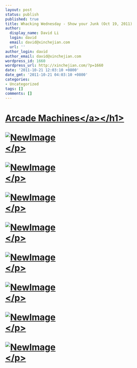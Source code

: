 ```yaml
---
layout: post
status: publish
published: true
title: Whacking Wednesday - Show your Junk (Oct 19, 2011)
author:
  display_name: David Li
  login: david
  email: david@xinchejian.com
  url: ''
author_login: david
author_email: david@xinchejian.com
wordpress_id: 1660
wordpress_url: http://xinchejian.com/?p=1660
date: '2011-10-21 12:03:10 +0800'
date_gmt: '2011-10-21 04:03:10 +0800'
categories:
- Uncategorized
tags: []
comments: []
---
```

<h1><a href="http:&#47;&#47;wiki.xinchejian.com&#47;wiki&#47;Arcade_Machines">Arcade Machines<&#47;a><&#47;h1></p>
<p><img style="display:block; margin-left:auto; margin-right:auto;" src="http:&#47;&#47;xinchejian.com&#47;wp-content&#47;uploads&#47;2011&#47;10&#47;NewImage2.png" alt="NewImage" title="NewImage.png" border="0"&#47;><&#47;p></p>
<p><img style="display:block; margin-left:auto; margin-right:auto;" src="http:&#47;&#47;xinchejian.com&#47;wp-content&#47;uploads&#47;2011&#47;10&#47;NewImage4.png" alt="NewImage" title="NewImage.png" border="0"&#47;><&#47;p></p>
<p><img style="display:block; margin-left:auto; margin-right:auto;" src="http:&#47;&#47;xinchejian.com&#47;wp-content&#47;uploads&#47;2011&#47;10&#47;NewImage5.png" alt="NewImage" title="NewImage.png" border="0"&#47;><&#47;p></p>
<p><img style="display:block; margin-left:auto; margin-right:auto;" src="http:&#47;&#47;xinchejian.com&#47;wp-content&#47;uploads&#47;2011&#47;10&#47;NewImage6.png" alt="NewImage" title="NewImage.png" border="0"&#47;><&#47;p></p>
<p><img style="display:block; margin-left:auto; margin-right:auto;" src="http:&#47;&#47;xinchejian.com&#47;wp-content&#47;uploads&#47;2011&#47;10&#47;NewImage1.png" alt="NewImage" title="NewImage.png" border="0"&#47;><&#47;p></p>
<p><img style="display:block; margin-left:auto; margin-right:auto;" src="http:&#47;&#47;xinchejian.com&#47;wp-content&#47;uploads&#47;2011&#47;10&#47;NewImage7.png" alt="NewImage" title="NewImage.png" border="0"&#47;><&#47;p></p>
<p><img style="display:block; margin-left:auto; margin-right:auto;" src="http:&#47;&#47;xinchejian.com&#47;wp-content&#47;uploads&#47;2011&#47;10&#47;NewImage3.png" alt="NewImage" title="NewImage.png" border="0"&#47;><&#47;p></p>
<p><img style="display:block; margin-left:auto; margin-right:auto;" src="http:&#47;&#47;xinchejian.com&#47;wp-content&#47;uploads&#47;2011&#47;10&#47;NewImage.png" alt="NewImage" title="NewImage.png" border="0"&#47;><&#47;p></p>

